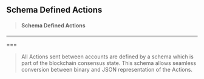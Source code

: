 ## Schema Defined Actions

> #### Schema Defined Actions

---

===

> All Actions sent between accounts are defined by a schema which is part of the blockchain consensus state. This schema allows seamless conversion between binary and JSON representation of the Actions.



